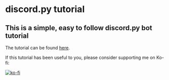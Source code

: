 # discord.py tutorial

## This is a simple, easy to follow discord.py bot tutorial

The tutorial can be found [here](https://tutorial.vcokltfre.dev).

If this tutorial has been useful to you, please consider supporting me on Ko-fi:

[![ko-fi](https://ko-fi.com/img/githubbutton_sm.svg)](https://ko-fi.com/H2H51WVQ9)
